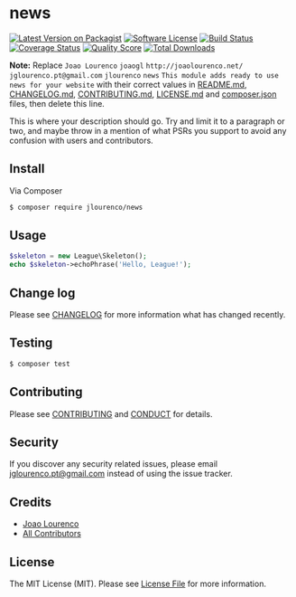 # news

[![Latest Version on Packagist][ico-version]][link-packagist]
[![Software License][ico-license]](LICENSE.md)
[![Build Status][ico-travis]][link-travis]
[![Coverage Status][ico-scrutinizer]][link-scrutinizer]
[![Quality Score][ico-code-quality]][link-code-quality]
[![Total Downloads][ico-downloads]][link-downloads]

**Note:** Replace ```Joao Lourenco``` ```joaogl``` ```http://joaolourenco.net/``` ```jglourenco.pt@gmail.com``` ```jlourenco``` ```news``` ```This module adds ready to use news for your website``` with their correct values in [README.md](README.md), [CHANGELOG.md](CHANGELOG.md), [CONTRIBUTING.md](CONTRIBUTING.md), [LICENSE.md](LICENSE.md) and [composer.json](composer.json) files, then delete this line.

This is where your description should go. Try and limit it to a paragraph or two, and maybe throw in a mention of what
PSRs you support to avoid any confusion with users and contributors.

## Install

Via Composer

``` bash
$ composer require jlourenco/news
```

## Usage

``` php
$skeleton = new League\Skeleton();
echo $skeleton->echoPhrase('Hello, League!');
```

## Change log

Please see [CHANGELOG](CHANGELOG.md) for more information what has changed recently.

## Testing

``` bash
$ composer test
```

## Contributing

Please see [CONTRIBUTING](CONTRIBUTING.md) and [CONDUCT](CONDUCT.md) for details.

## Security

If you discover any security related issues, please email jglourenco.pt@gmail.com instead of using the issue tracker.

## Credits

- [Joao Lourenco][link-author]
- [All Contributors][link-contributors]

## License

The MIT License (MIT). Please see [License File](LICENSE.md) for more information.

[ico-version]: https://img.shields.io/packagist/v/jlourenco/news.svg?style=flat-square
[ico-license]: https://img.shields.io/badge/license-MIT-brightgreen.svg?style=flat-square
[ico-travis]: https://img.shields.io/travis/jlourenco/news/master.svg?style=flat-square
[ico-scrutinizer]: https://img.shields.io/scrutinizer/coverage/g/jlourenco/news.svg?style=flat-square
[ico-code-quality]: https://img.shields.io/scrutinizer/g/jlourenco/news.svg?style=flat-square
[ico-downloads]: https://img.shields.io/packagist/dt/jlourenco/news.svg?style=flat-square

[link-packagist]: https://packagist.org/packages/jlourenco/news
[link-travis]: https://travis-ci.org/joaogl/news
[link-scrutinizer]: https://scrutinizer-ci.com/g/joaogl/news/code-structure
[link-code-quality]: https://scrutinizer-ci.com/g/joaogl/news
[link-downloads]: https://packagist.org/packages/jlourenco/news
[link-author]: https://github.com/joaogl
[link-contributors]: ../../contributors
